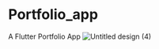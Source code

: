 # Portfolio_app
A Flutter Portfolio App 
![Untitled design (4)](https://github.com/usamafzal/Portfolio_app/assets/109349476/19af3b60-805e-4d6a-b603-fa05d8d08eb8)
